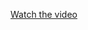 [Watch the video](https://drive.google.com/file/d/1C6V4UlUSkeCcAKg0aPB6hS6ABAQ-hCYu/view?usp=sharing)
